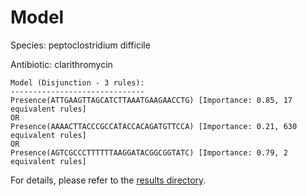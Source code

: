 
# Model

Species: peptoclostridium difficile

Antibiotic: clarithromycin

```
Model (Disjunction - 3 rules):
------------------------------
Presence(ATTGAAGTTAGCATCTTAAATGAAGAACCTG) [Importance: 0.85, 17 equivalent rules]
OR
Presence(AAAACTTACCCGCCATACCACAGATGTTCCA) [Importance: 0.21, 630 equivalent rules]
OR
Presence(AGTCGCCCTTTTTTAAGGATACGGCGGTATC) [Importance: 0.79, 2 equivalent rules]

```

For details, please refer to the [results directory](../../../../../results/scm_b/peptoclostridium%20difficile/clarithromycin/repeat_7/).


